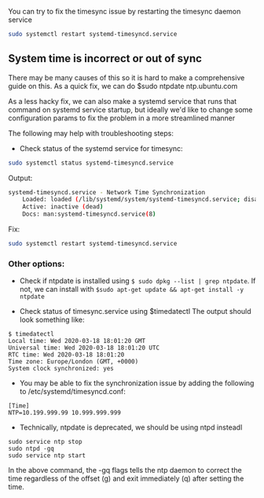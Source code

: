 
You can try to fix the timesync issue by restarting the timesync daemon service

```sh
sudo systemctl restart systemd-timesyncd.service
```


## System time is incorrect or out of sync

There may be many causes of this so it is hard to make 
a comprehensive guide on this. As a quick fix, we can do
$sudo ntpdate ntp.ubuntu.com

As a less hacky fix, we can also make a systemd service
that runs that command on systemd service startup, but
ideally we'd like to change some configuration params
to fix the problem in a more streamlined manner


The following may help with troubleshooting steps:
- Check status of the systemd service for timesync:

```sh
sudo systemctl status systemd-timesyncd.service
```

Output:
```sh
systemd-timesyncd.service - Network Time Synchronization
	Loaded: loaded (/lib/systemd/system/systemd-timesyncd.service; disabled; vendor preset: enabled)
	Active: inactive (dead)
	Docs: man:systemd-timesyncd.service(8)
```

Fix:

```sh
sudo systemctl restart systemd-timesyncd.service
```

### Other options:

- Check if ntpdate is installed using `$ sudo dpkg --list | grep ntpdate`.
	If not, we can install with `$sudo apt-get update && apt-get install -y ntpdate`

- Check status of timesync.service using $timedatectl
  The output should look something like: 

```
$ timedatectl 
Local time: Wed 2020-03-18 18:01:20 GMT
Universal time: Wed 2020-03-18 18:01:20 UTC
RTC time: Wed 2020-03-18 18:01:20
Time zone: Europe/London (GMT, +0000)
System clock synchronized: yes
```

- You may be able to fix the synchronization issue by adding the following to /etc/systemd/timesyncd.conf:

```
[Time] 
NTP=10.199.999.99 10.999.999.999
```

- Technically, ntpdate is deprecated, we should be using ntpd insteadl

```
sudo service ntp stop
sudo ntpd -gq
sudo service ntp start
```

In the above command, the -gq flags tells the ntp daemon to correct the time
regardless of the offset (g) and exit immediately (q) after setting the time.
